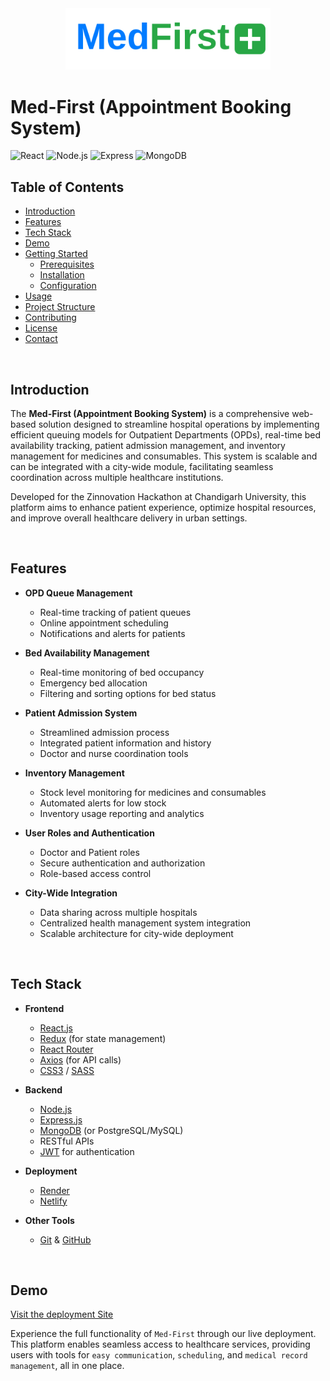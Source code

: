 <div align="center" width="100%">
    <img src="logo.svg" width="328" alt="" />
</div>

# Med-First (Appointment Booking System)

![React](https://img.shields.io/badge/tech-React.js-blue.svg)
![Node.js](https://img.shields.io/badge/tech-Node.js-green.svg)
![Express](https://img.shields.io/badge/tech-Express.js-green.svg)
![MongoDB](https://img.shields.io/badge/tech-MongoDB-green.svg)

## Table of Contents

- [Introduction](#introduction)
- [Features](#features)
- [Tech Stack](#tech-stack)
- [Demo](#demo)
- [Getting Started](#getting-started)
  - [Prerequisites](#prerequisites)
  - [Installation](#installation)
  - [Configuration](#configuration)
- [Usage](#usage)
- [Project Structure](#project-structure)
- [Contributing](#contributing)
- [License](#license)
- [Contact](#contact)

<br>

## Introduction

The **Med-First (Appointment Booking System)** is a comprehensive web-based solution designed to streamline hospital operations by implementing efficient queuing models for Outpatient Departments (OPDs), real-time bed availability tracking, patient admission management, and inventory management for medicines and consumables. This system is scalable and can be integrated with a city-wide module, facilitating seamless coordination across multiple healthcare institutions.

Developed for the Zinnovation Hackathon at Chandigarh University, this platform aims to enhance patient experience, optimize hospital resources, and improve overall healthcare delivery in urban settings.

<br>

## Features

- **OPD Queue Management**

  - Real-time tracking of patient queues
  - Online appointment scheduling
  - Notifications and alerts for patients

- **Bed Availability Management**

  - Real-time monitoring of bed occupancy
  - Emergency bed allocation
  - Filtering and sorting options for bed status

- **Patient Admission System**

  - Streamlined admission process
  - Integrated patient information and history
  - Doctor and nurse coordination tools

- **Inventory Management**

  - Stock level monitoring for medicines and consumables
  - Automated alerts for low stock
  - Inventory usage reporting and analytics

- **User Roles and Authentication**

  - Doctor and Patient roles
  - Secure authentication and authorization
  - Role-based access control

- **City-Wide Integration**
  - Data sharing across multiple hospitals
  - Centralized health management system integration
  - Scalable architecture for city-wide deployment

<br>

## Tech Stack

- **Frontend**

  - [React.js](https://reactjs.org/)
  - [Redux](https://redux.js.org/) (for state management)
  - [React Router](https://reactrouter.com/)
  - [Axios](https://axios-http.com/) (for API calls)
  - [CSS3](https://developer.mozilla.org/en-US/docs/Web/CSS) / [SASS](https://sass-lang.com/)

- **Backend**

  - [Node.js](https://nodejs.org/)
  - [Express.js](https://expressjs.com/)
  - [MongoDB](https://www.mongodb.com/) (or PostgreSQL/MySQL)
  - RESTful APIs
  - [JWT](https://jwt.io/) for authentication

- **Deployment**

  - [Render](https://www.render.com/)
  - [Netlify](https://www.netlify.com/)

- **Other Tools**
  - [Git](https://git-scm.com/) & [GitHub](https://github.com/)
<br>

## Demo

[Visit the deployment Site](https://medi-connect-in.netlify.app/)

Experience the full functionality of `Med-First` through our live deployment. This platform enables seamless access to healthcare services, providing users with tools for `easy communication`, `scheduling`, and `medical record management`, all in one place.
